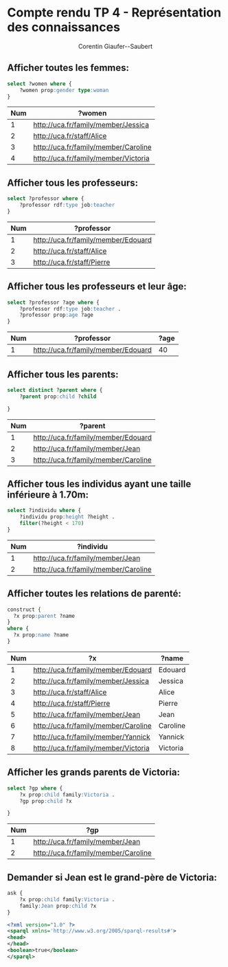 # Compte rendu TP 4  - Représentation des connaissances

<p style="text-align:center">Corentin Giaufer--Saubert</p>


## Afficher toutes les femmes:

```sql
select ?women where {
    ?women prop:gender type:woman
}
```

| Num | ?women                                 |
| --- | -------------------------------------- |
| 1   | <http://uca.fr/family/member/Jessica>  |
| 2   | <http://uca.fr/staff/Alice>            |
| 3   | <http://uca.fr/family/member/Caroline> |
| 4   | <http://uca.fr/family/member/Victoria> |



## Afficher tous les professeurs:
    
```sql
select ?professor where {
    ?professor rdf:type job:teacher
}
```

| Num | ?professor                            |
| --- | ------------------------------------- |
| 1   | <http://uca.fr/family/member/Edouard> |
| 2   | <http://uca.fr/staff/Alice>           |
| 3   | <http://uca.fr/staff/Pierre>          |

## Afficher tous les professeurs et leur âge:
    
```sql
select ?professor ?age where {
    ?professor rdf:type job:teacher .
    ?professor prop:age ?age
}
```

| Num | ?professor                            | ?age |
| --- | ------------------------------------- | ---- |
| 1   | <http://uca.fr/family/member/Edouard> | 40   |


## Afficher tous les parents:
        
```sql
select distinct ?parent where {
    ?parent prop:child ?child

}
```

| Num | ?parent                                |
| --- | -------------------------------------- |
| 1   | <http://uca.fr/family/member/Edouard>  |
| 2   | <http://uca.fr/family/member/Jean>     |
| 3   | <http://uca.fr/family/member/Caroline> |


## Afficher tous les individus ayant une taille inférieure à 1.70m:
        
```sql
select ?individu where {
    ?individu prop:height ?height .
    filter(?height < 170)
}
```

| Num | ?individu                              |
| --- | -------------------------------------- |
| 1   | <http://uca.fr/family/member/Jean>     |
| 2   | <http://uca.fr/family/member/Caroline> |

## Afficher toutes les relations de parenté:
        
```sql
construct {
  ?x prop:parent ?name
} 
where {
  ?x prop:name ?name
}
```

| Num | ?x                                     | ?name    |
| --- | -------------------------------------- | -------- |
| 1   | <http://uca.fr/family/member/Edouard>  | Edouard  |
| 2   | <http://uca.fr/family/member/Jessica>  | Jessica  |
| 3   | <http://uca.fr/staff/Alice>            | Alice    |
| 4   | <http://uca.fr/staff/Pierre>           | Pierre   |
| 5   | <http://uca.fr/family/member/Jean>     | Jean     |
| 6   | <http://uca.fr/family/member/Caroline> | Caroline |
| 7   | <http://uca.fr/family/member/Yannick>  | Yannick  |
| 8   | <http://uca.fr/family/member/Victoria> | Victoria |

## Afficher les grands parents de Victoria:
        
```sql
select ?gp where {
    ?x prop:child family:Victoria .
    ?gp prop:child ?x 

}
```

| Num | ?gp                                    |
| --- | -------------------------------------- |
| 1   | <http://uca.fr/family/member/Jean>     |
| 2   | <http://uca.fr/family/member/Caroline> |

## Demander si Jean est le grand-père de Victoria:
        
```sql
ask {
    ?x prop:child family:Victoria .
    family:Jean prop:child ?x 
}
```

```xml
<?xml version="1.0" ?>
<sparql xmlns='http://www.w3.org/2005/sparql-results#'>
<head>
</head>
<boolean>true</boolean>
</sparql>
```